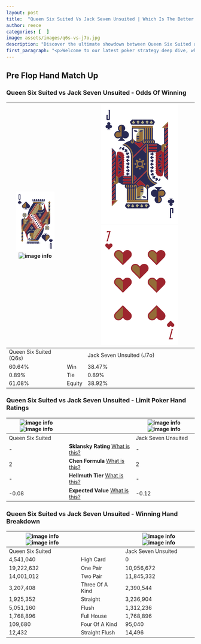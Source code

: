 ```yaml
---
layout: post
title:  "Queen Six Suited Vs Jack Seven Unsuited | Which Is The Better Hand In Poker? A Complete Guide"
author: reece
categories: [  ]
image: assets/images/q6s-vs-j7o.jpg
description: "Discover the ultimate showdown between Queen Six Suited and Jack Seven Unsuited in poker! Uncover the odds, strategies, and scenarios where one hand triumphs over the other. Get ready to up your poker game with this thrilling analysis."
first_paragraph: "<p>Welcome to our latest poker strategy deep dive, where we're pitting two distinct hands against each other in a high-stakes showdown: Queen Six Suited vs Jack Seven Unsuited.</p><p>In the dynamic world of poker, every decision counts, and knowing which hand holds the upper hand is key to your success at the table.</p><p>In this article, we'll dissect these two hands, explore the scenarios where one dominates the other, and equip you with the knowledge to make strategic choices that can tip the odds in your favor.</p><p>Get ready to unravel the intriguing dynamics of these poker hands and elevate your game to new heights.</p>"
---
```




[comment]: # (sp0)

## Pre Flop Hand Match Up

<div class="table hand-ratings" markdown="1"> 



### Queen Six Suited vs Jack Seven Unsuited - Odds Of Winning


    
| ![image info](assets/images/hand1/q.png) ![image info](assets/images/hand1/6s.png) |  | ![image info](assets/images/hand2/j.png) ![image info](assets/images/hand2/7o.png) |
| -------- | -------- | -------- |
| Queen Six Suited (Q6s) |  | Jack Seven Unsuited (J7o) |
| 60.64% | Win | 38.47% |
| 0.89% | Tie | 0.89% |
| 61.08% | Equity | 38.92% |




[comment]: # (sp1)



### Queen Six Suited vs Jack Seven Unsuited - Limit Poker Hand Ratings


    
| ![image info](https://www.riverpairs.com/assets/images/hand1/q.png) ![image info](https://www.riverpairs.com/assets/images/hand1/6s.png) |  | ![image info](https://www.riverpairs.com/assets/images/hand2/j.png) ![image info](https://www.riverpairs.com/assets/images/hand2/7o.png) |
| -------- | -------- | -------- |
| Queen Six Suited |  | Jack Seven Unsuited |
| - | **Sklansky Rating** [What is this?](/sklansky-rating-explained) | - |
| 2 | **Chen Formula** [What is this?](/chen-formula-explained) | 2 |
| - | **Hellmuth Tier** [What is this?](/Hellmuth-tier-explained) | - |
| -0.08 | **Expected Value** [What is this?](/expected-value-explained) | -0.12 |




[comment]: # (sp2)



### Queen Six Suited vs Jack Seven Unsuited - Winning Hand Breakdown


    
| ![image info](https://www.riverpairs.com/assets/images/hand1/q.png) ![image info](https://www.riverpairs.com/assets/images/hand1/6s.png) |  | ![image info](https://www.riverpairs.com/assets/images/hand2/j.png) ![image info](https://www.riverpairs.com/assets/images/hand2/7o.png) |
| -------- | -------- | -------- |
| Queen Six Suited |  | Jack Seven Unsuited |
| 4,541,040 | High Card | 0 |
| 19,222,632 | One Pair | 10,956,672 |
| 14,001,012 | Two Pair | 11,845,332 |
| 3,207,408 | Three Of A Kind | 2,390,544 |
| 1,925,352 | Straight | 3,236,904 |
| 5,051,160 | Flush | 1,312,236 |
| 1,768,896 | Full House | 1,768,896 |
| 109,680 | Four Of A Kind | 95,040 |
| 12,432 | Straight Flush | 14,496 |




[comment]: # (sp3)



</div>

[comment]: # (sp4)



[comment]: # (sp5)

